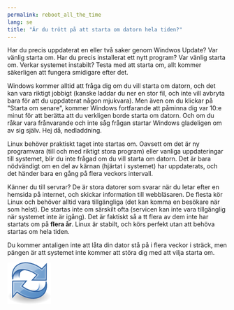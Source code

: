```yaml
---
permalink: reboot_all_the_time
lang: se
title: "Är du trött på att starta om datorn hela tiden?"
---
```


Har du precis uppdaterat en eller två saker genom Windwos Update? 
Var vänlig starta om. Har du precis installerat ett nytt program? Var 
vänlig starta om. Verkar systemet instabilt? Testa med att starta om, 
allt kommer säkerligen att fungera smidigare efter det.

Windows kommer alltid att fråga dig om du vill starta om 
datorn, och det kan vara riktigt jobbigt (kanske laddar du ner en 
stor fil, och inte vill avbryta bara för att du uppdaterat någon 
mjukvara). Men även om du klickar på "Starta om senare", kommer Windows 
fortfarande att påminna dig var 10:e minut för att berätta att du 
verkligen borde starta om datorn. Och om du råkar vara frånvarande och 
inte såg frågan startar Windows gladeligen om av sig själv. Hej då, 
nedladdning.

Linux behöver praktiskt taget inte startas om. Oavsett om det är ny 
programvara (till och med riktigt stora program) eller vanliga 
uppdateringar till systemet, blir du inte frågad om du vill starta om 
datorn.  Det är bara nödvändigt om en del av kärnan (hjärtat i systemet) 
har uppdaterats, och det händer bara en gång på flera veckors 
intervall.

Känner du till servrar? De är stora datorer som svarar när du letar 
efter en hemsida på internet, och skickar information till 
webbläsaren. De flesta kör Linux och behöver alltid vara tillgängliga 
(det kan komma en besökare när som helst). De startas inte om 
särskilt ofta (servicen kan inte vara tillgänglig när systemet inte 
är igång). Det är faktiskt så a tt flera av dem inte har 
startats om på <b>flera år</b>. Linux är stabilt, och körs perfekt 
utan att behöva startas om hela tiden.

Du kommer antaligen inte att låta din dator stå på i flera 
veckor i sträck, men pängen är att systemet inte kommer att störa 
dig med att vilja starta om.

<img src="/img/reboot_all_the_time_thumb.png" />




